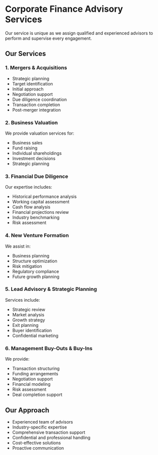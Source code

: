 # Corporate Finance Advisory Services

Our service is unique as we assign qualified and experienced advisors to perform and supervise every engagement.

## Our Services

### 1. Mergers & Acquisitions
- Strategic planning
- Target identification
- Initial approach
- Negotiation support
- Due diligence coordination
- Transaction completion
- Post-merger integration

### 2. Business Valuation
We provide valuation services for:
- Business sales
- Fund raising
- Individual shareholdings
- Investment decisions
- Strategic planning

### 3. Financial Due Diligence
Our expertise includes:
- Historical performance analysis
- Working capital assessment
- Cash flow analysis
- Financial projections review
- Industry benchmarking
- Risk assessment

### 4. New Venture Formation
We assist in:
- Business planning
- Structure optimization
- Risk mitigation
- Regulatory compliance
- Future growth planning

### 5. Lead Advisory & Strategic Planning
Services include:
- Strategic review
- Market analysis
- Growth strategy
- Exit planning
- Buyer identification
- Confidential marketing

### 6. Management Buy-Outs & Buy-Ins
We provide:
- Transaction structuring
- Funding arrangements
- Negotiation support
- Financial modeling
- Risk assessment
- Deal completion support

## Our Approach
- Experienced team of advisors
- Industry-specific expertise
- Comprehensive transaction support
- Confidential and professional handling
- Cost-effective solutions
- Proactive communication
